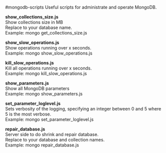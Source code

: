 #mongodb-scripts
Useful scripts for administrate and operate MongoDB.

**show_collections_size.js** <br>
Show collections size in MB <br>
Replace to your database name.<br>
Example: mongo get_collections_size.js

**show_slow_operations.js** <br>
Show operations running over x seconds.<br>
Example: mongo show_slow_operations.js

**kill_slow_operations.js**<br>
Kill all operations running over x seconds.<br>
Example: mongo kill_slow_operations.js

**show_parameters.js**<br>
Show all MongoDB parameters<br>
Example: mongo show_parameters.js

**set_parameter_loglevel.js**<br>
Sets verbosity of the logging, specifying an integer between 0 and 5  where 5 is the most verbose.<br>
Example: mongo set_parameter_loglevel.js

**repair_database.js** <br>
Server side to do shrink and repair database. <br>
Replace to your database and collection names.<br>
Example: mongo repair_database.js
